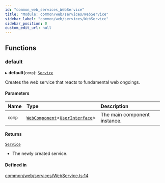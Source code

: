 ```yaml
---
id: "common_web_services_WebService"
title: "Module: common/web/services/WebService"
sidebar_label: "common/web/services/WebService"
sidebar_position: 0
custom_edit_url: null
---
```


## Functions

### default

▸ **default**(`comp`): [`Service`](../classes/common_web_services_Service.Service.md)

Creates the web service that reacts to fundamental web ongoings.

#### Parameters

| Name | Type | Description |
| :------ | :------ | :------ |
| `comp` | [`WebComponent`](../classes/common_web_component_WebComponent.WebComponent.md)<[`UserInterface`](../classes/common_web_ui_UserInterface.UserInterface.md)\> | The main component instance. |

#### Returns

[`Service`](../classes/common_web_services_Service.Service.md)

- The newly created service.

#### Defined in

[common/web/services/WebService.ts:14](https://github.com/Soroush9978/rds-ng/blob/5673246/src/common/web/services/WebService.ts#L14)
